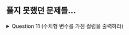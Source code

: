 ## 풀지 못했던 문제들...
<details>
  <summary>Question 11 (수치형 변수를 가진 컬럼을 출력하라)</summary>
  <pre>
    pandas.api.types.<b>is_integer()</b>
    <a href="https://pandas.pydata.org/docs/reference/api/pandas.api.types.is_integer.html" target="_blank">공식문서</a>
  </pre>
</details>
